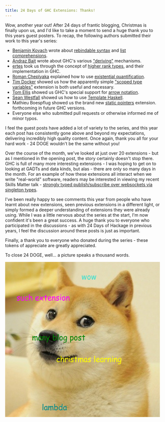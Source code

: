```yaml
---
title: 24 Days of GHC Extensions: Thanks!
---
```


Wow, another year out! After 24 days of frantic blogging, Christmas is finally
upon us, and I'd like to take a moment to send a huge thank you to this years
guest posters. To recap, the following authors submitted their work to this
year's series:

* [Benjamin Kovach](http://kovach.me/) wrote about
  [rebindable syntax](/guest-posts/2014-12-06-rebindable-syntax.html) and
  [list comprehensions](/guest-posts/2014-12-07-list-comprehensions.html).
* [Andraz Bajt](http://www.edofic.com/) wrote about GHC's various
  ["deriving"](/guest-posts/2014-12-15-deriving.html) mechanisms.
* [ertes](https://twitter.com/ertesx) took us through the concept of
  [higher rank types](/guest-posts/2014-12-18-rank-n-types.html), and their
  implementation in GHC.
* [Roman Cheplyaka](http://ro-che.info/) explained how to use
  [existential quantification](/guest-posts/2014-12-19-existential-quantification.html).
* [Tim Docker](http://twdkz.wordpress.com/) showed us how the apparently simple
  ["scoped type variables"](/guest-posts/2014-12-20-scoped-type-variables.html)
  extension is both useful and necessary.
* [Tom Ellis](http://web.jaguarpaw.co.uk/~tom/blog/) showed us GHC's special
  support for [arrow notation](/guest-posts/2014-12-21-arrows.html).
* [Sean Westfall](http://fieldsofgoldfish.posthaven.com/) showed us how to use
  [Template Haskell](/guest-posts/2014-12-22-template-haskell.html).
* Mathieu Boespflug showed us the brand new
  [static pointers](/guest-posts/2014-12-23-static-pointers.html)
  extension. forthcoming in future GHC versions.
* Everyone else who submitted pull requests or otherwise informed me of minor
  typos.

I feel the guest posts have added a lot of variety to the series, and this year
each post has consistently gone above and beyond my expectations, delivering
incredibly high quality content. Once again, thank you all for your hard work -
24 DOGE wouldn't be the same without you!

Over the course of the month, we've looked at just over 20 extensions - but as I
mentioned in the opening post, the story certainly doesn't stop there. GHC is
full of many more interesting extensions - I was hoping to get on to looking at
GADTs and data kinds, but alas - there are only so many days in the month. For
an example of how these extensions all interact when we write "real-world"
software, readers may be interested in viewing my recent Skills Matter talk -
[strongly typed publish/subscribe over websockets via singleton types](https://skillsmatter.com/skillscasts/5356-oliver-charles).

I've been really happy to see comments this year from people who have learnt
about new extensions, seen previous extensions in a different light, or simply
formed a deeper understanding of extensions they were already using. While I was
a little nervous about the series at the start, I'm now confident it's been a
great success. A huge thank you to everyone who participated in the
discussions - as with 24 Days of Hackage in previous years, I feel the
discussion around these posts is just as important.

Finally, a thank you to everyone who donated during the series - these tokens of
appreciate are greatly appreciated.

To close 24 DOGE, well... a picture speaks a thousand words.

![Thanks!](/img/24-doge.jpg)
